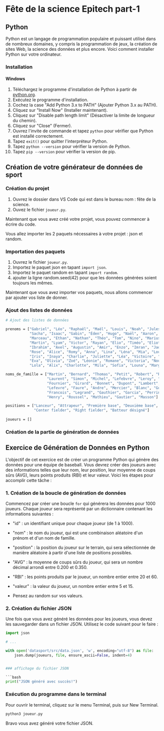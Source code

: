 # Fête de la science Epitech part-1

## Python 

Python est un langage de programmation populaire et puissant utilisé dans de nombreux domaines, y compris la programmation de jeux, la création de sites Web, la science des données et plus encore. Voici comment installer Python sur votre ordinateur.

### Installation

#### Windows

1. Téléchargez le programme d'installation de Python à partir de [python.org](https://www.python.org/downloads/).
2. Exécutez le programme d'installation.
3. Cochez la case "Add Python 3.x to PATH" (Ajouter Python 3.x au PATH).
4. Cliquez sur "Install Now" (Installer maintenant).
5. Cliquez sur "Disable path length limit" (Désactiver la limite de longueur du chemin).
6. Cliquez sur "Close" (Fermer).
7. Ouvrez l'invite de commande et tapez `python` pour vérifier que Python est installé correctement.
8. Tapez `exit()` pour quitter l'interpréteur Python.
9. Tapez `python --version` pour vérifier la version de Python.
10. Tapez `pip --version` pour vérifier la version de pip.

## Création de votre générateur de données de sport

### Création du projet

1. Ouvrez le dossier dans VS Code qui est dans le bureau nom : fête de la science.
2. Ouvez le  fichier `joueur.py`.

Maintenant que vous avez créé votre projet, vous pouvez commencer à écrire du code.

Vous allez importer les 2 paquets nécessaires à votre projet : json et random.

### Importation des paquets

1. Ouvrez le fichier `joueur.py`.
2. Importez le paquet json en tapant `import json`.
3. Importez le paquet random en tapant `import random`.
4. ajouter la ligne random.seed(42) pour que les données générées soient toujours les mêmes.

Maintenant que vous avez importer vos paquets, nous allons commencer par ajouter vos liste de donner.

### Ajout des listes de données

```bash
# Ajout des listes de données

prenoms = ["Gabriel", "Léo", "Raphaël", "Maël", "Louis", "Noah", "Jules", "Arthur", "Adam", "Lucas", "Liam", 
           "Sacha", "Isaac", "Gabin", "Éden", "Hugo", "Naël", "Aaron", "Mohamed", "Léon", "Paul", "Noé", 
           "Marceau", "Ethan", "Nathan", "Théo", "Tom", "Nino", "Marius", "Ayden", "Malo", "Mathis", "Gaspard", 
           "Martin", "Lyam", "Victor", "Rayan", "Elio", "Timéo", "Eliott", "Milo", "Robin", "Tiago", "Valentin", 
           "Ibrahim", "Axel", "Augustin", "Amir", "Enzo", "Imran", "Jade", "Louise", "Ambre", "Alba", "Emma", 
           "Rose", "Alice", "Romy", "Anna", "Lina", "Léna", "Mia", "Lou", "Julia", "Chloé", "Alma", "Agathe", 
           "Iris", "Inaya", "Charlie", "Juliette", "Léa", "Victoire", "Luna", "Giulia", "Adèle", "Jeanne", "Nina", 
           "Éva", "Olivia", "Zoé", "Léonie", "Romane", "Victoria", "Nour", "Lya", "Inès", "Lucie", "Lyana", 
           "Lola", "Alix", "Charlotte", "Mila", "Sofia", "Louna", "Margaux", "Ava", "Éléna", "Emy", "Mya"]
```

```bash
noms_de_famille = ["Martin", "Bernard", "Thomas", "Petit", "Robert", "Richard", "Durand", "Dubois", "Moreau", 
                   "Laurent", "Simon", "Michel", "Lefebvre", "Leroy", "Roux", "David", "Bertrand", "Morel", 
                   "Fournier", "Girard", "Bonnet", "Dupont", "Lambert", "Fontaine", "Rousseau", "Vincent", "Muller",
                   "Lefevre", "Faure", "Andre", "Mercier", "Blanc", "Guerin", "Boyer", "Garnier", "Chevalier",
                   "Francois", "Legrand", "Gauthier", "Garcia", "Perrin", "Robin", "Clement", "Morin", "Nicolas",
                   "Henry", "Roussel", "Mathieu", "Gautier", "Masson"]
```

```bash
positions = ["Lanceur", "Attrapeur", "Première base", "Deuxième base", "Troisième base", "Shortstop", "Left fielder", 
             "Center fielder", "Right fielder", "Batteur désigné"]
             
joueurs = []
```

### Création de la partie de génération de données

## Exercice de Génération de Données en Python

L'objectif de cet exercice est de créer un programme Python qui génère des données pour une équipe de baseball. Vous devrez créer des joueurs avec des informations telles que leur nom, leur position, leur moyenne de coups sûrs (AVG), leurs points produits (RBI) et leur valeur. Voici les étapes pour accomplir cette tâche :

### 1. Création de la boucle de génération de données

Commencez par créer une boucle `for` qui générera les données pour 1000 joueurs. Chaque joueur sera représenté par un dictionnaire contenant les informations suivantes :
- "id" : un identifiant unique pour chaque joueur (de 1 à 1000).
- "nom" : le nom du joueur, qui est une combinaison aléatoire d'un prénom et d'un nom de famille.
- "position" : la position du joueur sur le terrain, qui sera sélectionnée de manière aléatoire à partir d'une liste de positions possibles.
- "AVG" : la moyenne de coups sûrs du joueur, qui sera un nombre décimal arrondi entre 0.200 et 0.350.
- "RBI" : les points produits par le joueur, un nombre entier entre 20 et 60.
- "valeur" : la valeur du joueur, un nombre entier entre 5 et 15.

- Pensez au random sur vos valeurs.

### 2. Création du fichier JSON

Une fois que vous avez généré les données pour les joueurs, vous devez les sauvegarder dans un fichier JSON. Utilisez le code suivant pour le faire :

```python
import json

# ...

with open('datasport/src/data.json', 'w', encoding="utf-8") as file:
    json.dump(joueurs, file, ensure_ascii=False, indent=4)


### affichage du fichier JSON

```bash
print("JSON généré avec succès!")
```

### Exécution du programme dans le terminal

Pour ouvrir le terminal, cliquez sur le menu Terminal, puis sur New Terminal.

```bash
python3 joueur.py
```

Bravo vous avez généré votre fichier JSON.






